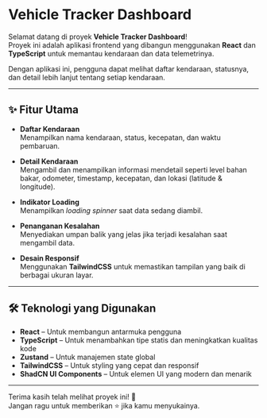 # Vehicle Tracker Dashboard

Selamat datang di proyek **Vehicle Tracker Dashboard**!  
Proyek ini adalah aplikasi frontend yang dibangun menggunakan **React** dan **TypeScript** untuk memantau kendaraan dan data telemetrinya.

Dengan aplikasi ini, pengguna dapat melihat daftar kendaraan, statusnya, dan detail lebih lanjut tentang setiap kendaraan.

---

## ✨ Fitur Utama

- **Daftar Kendaraan**  
  Menampilkan nama kendaraan, status, kecepatan, dan waktu pembaruan.

- **Detail Kendaraan**  
  Mengambil dan menampilkan informasi mendetail seperti level bahan bakar, odometer, timestamp, kecepatan, dan lokasi (latitude & longitude).

- **Indikator Loading**  
  Menampilkan *loading spinner* saat data sedang diambil.

- **Penanganan Kesalahan**  
  Menyediakan umpan balik yang jelas jika terjadi kesalahan saat mengambil data.

- **Desain Responsif**  
  Menggunakan **TailwindCSS** untuk memastikan tampilan yang baik di berbagai ukuran layar.

---

## 🛠️ Teknologi yang Digunakan

- **React** – Untuk membangun antarmuka pengguna
- **TypeScript** – Untuk menambahkan tipe statis dan meningkatkan kualitas kode
- **Zustand** – Untuk manajemen state global
- **TailwindCSS** – Untuk styling yang cepat dan responsif
- **ShadCN UI Components** – Untuk elemen UI yang modern dan menarik

---

Terima kasih telah melihat proyek ini! 🙌  
Jangan ragu untuk memberikan ⭐ jika kamu menyukainya.
